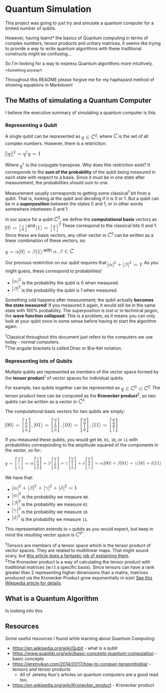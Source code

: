 # Quantum Simulation

This project was going to just try and simulate a quantum computer for a limited number of qubits.

However, having learnt* the basics of Quantum computing in terms of complex numbers, tensor products and unitary
matrices, it seems like trying to provide a way to write quantum algorithms with these traditional constructs
might be confusing...

So I'm looking for a way to express Quantum algorithms more intuitively.
<br><sub>*Something anyway!!</sub>

Throughout this README please forgive me for my haphazard method of showing equations in Markdown!

## The Maths of simulating a Quantum Computer

I believe the executive summary of simulating a quantum computer is this.

### Representing a Qubit

A single qubit can be represented as <sub><sub>![Complex numbers squared](LatexImages/QubitDefinition.gif)</sub></sub>, where 
![Complex numbers](LatexImages/ComplexNumbers.gif) is the set of all complex numbers. However, there is a restriction:

![Total Probability must be one](LatexImages/TotalProbabilityLaw.gif)

Where <sub><sub>![Conjugate Transpose](LatexImages/ConjugateTranspose.gif)</sub></sub> is the conjugate transpose. Why does this restriction
exist? It corresponds to the **sum of the probability** of the qubit being measured in each state with respect
to a basis. Since it must be in one state after measurement, the probabilities should sum to one.

Measurement usually corresponds to getting some classical<sup>1</sup> bit from a qubit. That is, looking at the qubit and
deciding if it is 0 or 1. But a qubit can be in a **superposition** between the states 0 and 1, or in other words
somewhere inbetween 0 and 1.

In our space for a qubit ![Complex Squared](LatexImages/ComplexSquared.gif), we define the **computational basis** vectors
as <sub><sub><sub><sub><sub>![Ket Zero](LatexImages/KetZero.gif)</sub></sub></sub></sub></sub> and
<sub><sub><sub><sub><sub>![Ket One](LatexImages/KetOne.gif)</sub></sub></sub></sub></sub>.<sup>2</sup>
These correspond to the classical bits 0 and 1. Since these are basis vectors, any other vector in ![Complex Squared](LatexImages/ComplexSquared.gif)
can be written as a linear combination of these vectors, so:

<sub><sub><sub>![Computational Basis Decomposition](LatexImages/ComputationalBasisDecomposition.gif)</sub></sub></sub>
with <sub><sub>![Alpha Beta Complex](LatexImages/AlphaBetaComplex.gif)</sub></sub>

Our previous restriction on our qubit requires that
<sub><sub><sub>![Component Amplitudes sum to one](LatexImages/ComputationalBasisRestriction.gif)</sub></sub></sub>.
As you might guess, these correspond to probabilities!

* ![Alpha squared magnitude](LatexImages/AlphaSquared.gif) is the probability the qubit is 0 when measured.
* ![Beta squared magnitude](LatexImages/BetaSquared.gif) is the probability the qubit is 1 when measured.

Something odd happens after measurement; the qubit actually **becomes the state measured**! If you measured it again,
it would still be in the same state with 100% probability. The superposition is lost or in technical jargon,
the **wave function collapsed**. This is a problem, as it means you can only look at your qubit once in some sense
before having to start the algorithm again.

<sup>1</sup>Classical throughout this document just refers to the computers we use today - normal computers.<br>
<sup>2</sup>The angular brackets is called Dirac or Bra-Ket notation.

### Representing lots of Qubits

Multiple qubits are represented as members of the vector space formed by the **tensor product**<sup>1</sup> of vector spaces for individual
qubits.

For example, two qubits together can be represented as <sub><sub>![Complex Tensor Product](LatexImages/TwoQubitSpace.gif)</sub></sub>. The tensor
product here can be computed as the **Kronecker product**<sup>2</sup>, so two qubits can be written as a vector in ![Complex squared squared](LatexImages/ComplexFour.gif).

The computational basis vectors for two qubits are simply:

<sub><sub><sub><sub><sub>![Two qubit basis](LatexImages/TwoQubitBasis.gif)</sub></sub></sub></sub></sub>

If you measured these qubits, you would get `00`, `01`, `10`, or `11` with probabilities corresponding
to the amplitude squared of the components in the vector, so for:

![Two qubit breakdown](LatexImages/TwoQubitBreakdown.gif)

We have that:
* ![Total Probability for two qubits](LatexImages/TotalProbabilityTwoQubits.gif)
* ![Alpha squared magnitude](LatexImages/AlphaSquared.gif) is the probability we measure `00`.
* ![Beta squared magnitude](LatexImages/BetaSquared.gif) is the probability we measure `01`.
* ![Gamma squared magnitude](LatexImages/GammaSquared.gif) is the probability we measure `10`.
* ![Delta squared magnitude](LatexImages/DeltaSquared.gif) is the probability we measure `11`.

This representation extends to `n` qubits as you would expect, but keep in mind the resulting vector space is
![N Qubit Space](LatexImages/NQubitSpace.gif).

<sup>1</sup>Tensors are members of a tensor space which is the tensor product of vector spaces. They are related
to multilinear maps. That might sound scary, but
[this article does a fantastic job of explaining them](https://jeremykun.com/2014/01/17/how-to-conquer-tensorphobia/).<br>
<sup>2</sup>The Kronecker product is a way of calculating the tensor product with traditional matrices (w.r.t a specific basis). Since
tensors can have a rank greater than 2 representing higher dimensions than a matrix, matrices produced via the Kronecker Product
grow exponentially in size! [See this Wikipedia article for details](https://en.wikipedia.org/wiki/Kronecker_product).<br>

## What is a Quantum Algorithm

In looking into this

## Resources

Some useful resources I found while learning about Quantum Computing:
* https://en.wikipedia.org/wiki/Qubit - what is a qubit
* https://www.quantiki.org/wiki/basic-concepts-quantum-computation - basic concepts
* https://jeremykun.com/2014/01/17/how-to-conquer-tensorphobia/ - tensors and tensor products
  * All of Jeremy Kun's articles on quantum computers are a good read too.
* https://en.wikipedia.org/wiki/Kronecker_product - Kronecker product